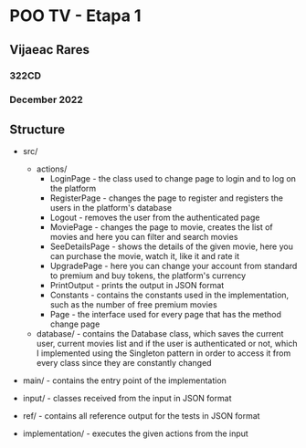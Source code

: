 

# POO TV - Etapa 1

## Vijaeac Rares
### 322CD
### December 2022



## Structure

* src/
  * actions/
    * LoginPage - the class used to change page to login and to log on the platform
    * RegisterPage - changes the page to register and registers the users in the platform's database
    * Logout - removes the user from the authenticated page
    * MoviePage - changes the page to movie, creates the list of movies and here you can filter and search movies
    * SeeDetailsPage - shows the details of the given movie, here you can purchase the movie, watch it, like it and rate it
    * UpgradePage - here you can change your account from standard to premium and buy tokens, the platform's currency
    * PrintOutput - prints the output in JSON format
    * Constants - contains the constants used in the implementation, such as the number of free premium movies
    * Page - the interface used for every page that has the method change page
  * database/ - contains the Database class, which saves the current user, current movies list and if the user is authenticated or not, which I implemented using the Singleton pattern in order to access it from every class since they are constantly changed

* main/ - contains the entry point of the implementation
* input/ - classes received from the input in JSON format
* ref/ - contains all reference output for the tests in JSON format
* implementation/ - executes the given actions from the input
